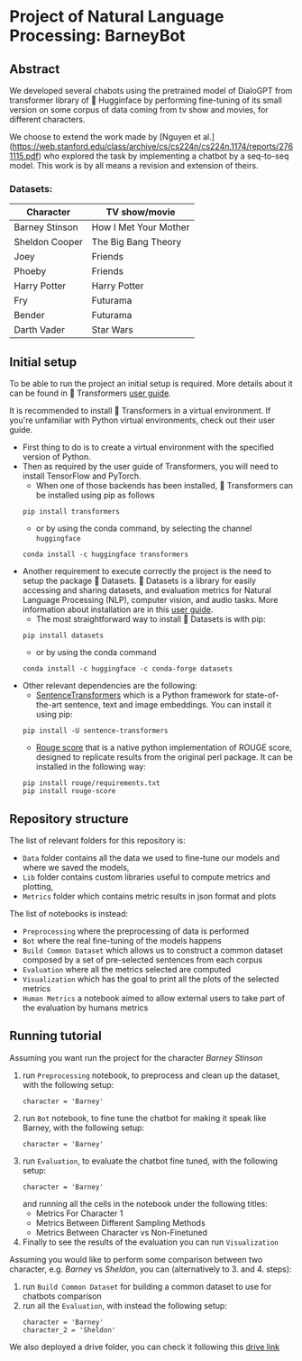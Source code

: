 # Project of Natural Language Processing: BarneyBot

## Abstract
We developed several chabots using the pretrained model of DialoGPT from transformer library of 🤗 Hugginface by performing fine-tuning of its small version on some corpus of data coming from tv show and movies, for different characters.

We choose to extend the work made by [Nguyen et al.] (https://web.stanford.edu/class/archive/cs/cs224n/cs224n.1174/reports/2761115.pdf) who explored the task by implementing a chatbot by a seq-to-seq model. This work is by all means a revision and extension of theirs.

### Datasets:
| Character      | TV show/movie         |
|----------------|-----------------------|
| Barney Stinson | How I Met Your Mother |
| Sheldon Cooper | The Big Bang Theory   |
| Joey           | Friends               |
| Phoeby         | Friends               |
| Harry Potter   | Harry Potter          |
| Fry            | Futurama              |
| Bender         | Futurama              |
| Darth Vader    | Star Wars             |

## Initial setup
To be able to run the project an initial setup is required. More details about it can be found in 🤗 Transformers [user guide](https://github.com/huggingface/transformers).

It is recommended to install 🤗 Transformers in a virtual environment. If you're unfamiliar with Python virtual environments, check out their user guide.

* First thing to do is to create a virtual environment with the specified version of Python.
* Then as required by the user guide of Transformers, you will need to install TensorFlow and PyTorch.
    - When one of those backends has been installed, 🤗 Transformers can be installed using pip as follows
    ```
    pip install transformers
    ```
    - or by using the conda command, by selecting the channel `huggingface`
    ```
    conda install -c huggingface transformers
    ```
* Another requirement to execute correctly the project is the need to setup the package 🤗 Datasets. 🤗 Datasets is a library for easily accessing and sharing datasets, and evaluation metrics for Natural Language Processing (NLP), computer vision, and audio tasks. More information about installation are in this [user guide](https://huggingface.co/docs/datasets/installation).
    - The most straightforward way to install 🤗 Datasets is with pip:
    ```
    pip install datasets
    ```
    - or by using the conda command
    ```
    conda install -c huggingface -c conda-forge datasets
    ```
* Other relevant dependencies are the following:
    - [SentenceTransformers](https://www.sbert.net/) which is a Python framework for state-of-the-art sentence, text and image embeddings. You can install it using pip:
    ```
    pip install -U sentence-transformers
    ```
    - [Rouge score]() that is a native python implementation of ROUGE score, designed to replicate results from the original perl package. It can be installed in the following way:
    ```
    pip install rouge/requirements.txt
    pip install rouge-score
    ```

## Repository structure
The list of relevant folders for this repository is:
* `Data` folder contains all the data we used to fine-tune our models and where we saved the models,
* `Lib` folder contains custom libraries useful to compute metrics and plotting,
* `Metrics` folder which contains metric results in json format and plots

The list of notebooks is instead:
* `Preprocessing` where the preprocessing of data is performed
* `Bot` where the real fine-tuning of the models happens
* `Build Common Dataset` which allows us to construct a common dataset composed by a set of pre-selected sentences from each corpus
* `Evaluation` where all the metrics selected are computed 
* `Visualization` which has the goal to print all the plots of the selected metrics 
* `Human Metrics` a notebook aimed to allow external users to take part of the evaluation by humans metrics 

## Running tutorial
Assuming you want run the project for the character _Barney Stinson_
1. run `Preprocessing` notebook, to preprocess and clean up the dataset, with the following setup:
   ```
   character = 'Barney'
   ```
2. run `Bot` notebook, to fine tune the chatbot for making it speak like Barney, with the following setup:
   ```
   character = 'Barney'
   ```
3. run `Evaluation`, to evaluate the chatbot fine tuned, with the following setup:
   ```
   character = 'Barney'
   ```
   and running all the cells in the notebook under the following titles:
   - Metrics For Character 1
   - Metrics Between Different Sampling Methods
   - Metrics Between Character vs Non-Finetuned
4. Finally to see the results of the evaluation you can run `Visualization`

Assuming you would like to perform some comparison between two character, e.g. _Barney_ vs _Sheldon_, you can (alternatively to 3. and 4. steps):
1. run `Build Common Dataset` for building a common dataset to use for chatbots comparison
2. run all the `Evaluation`, with instead the following setup:
   ```
   character = 'Barney'
   character_2 = 'Sheldon'
   ```

We also deployed a drive folder, you can check it following this [drive link](https://liveunibo-my.sharepoint.com/:f:/g/personal/valerio_tonelli2_studio_unibo_it/EtKOgjmlkslAgt44l2OVTdgBxRgqB7dq5yzzbMeLZfT8rQ?e=IX3suW)